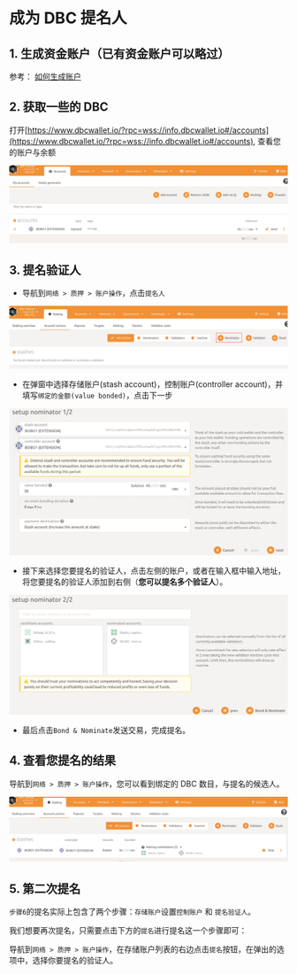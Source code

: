 # 成为 DBC 提名人

## 1. 生成资金账户（已有资金账户可以略过）

参考： [如何生成账户](generate-new-account.md)

## 2. 获取一些的 DBC

打开[https://www.dbcwallet.io/?rpc=wss://info.dbcwallet.io#/accounts](https://www.dbcwallet.io/?rpc=wss://info.dbcwallet.io#/accounts), 查看您的账户与余额

![](./assets/staking_dbc_and_voting.assets/image-20210122210826588.png)

## 3. 提名验证人

- 导航到`网络 > 质押 > 账户操作`，点击`提名人`

![](./assets/staking_dbc_and_voting.assets/image-20210122210945889.png)

- 在弹窗中选择存储账户(stash account)，控制账户(controller account)，并填写`绑定的金额(value bonded)`，点击下一步

![](./assets/staking_dbc_and_voting.assets/image-20210122211057762.png)

- 接下来选择您要提名的验证人，点击左侧的账户，或者在输入框中输入地址，将您要提名的验证人添加到右侧（**您可以提名多个验证人**）。

![](./assets/staking_dbc_and_voting.assets/image-20210122211203371.png)

- 最后点击`Bond & Nominate`发送交易，完成提名。

## 4. 查看您提名的结果

导航到`网络 > 质押 > 账户操作`，您可以看到绑定的 DBC 数目，与提名的候选人。

![](./assets/staking_dbc_and_voting.assets/image-20210122211537605.png)

## 5. 第二次提名

`步骤6`的提名实际上包含了两个步骤：`存储账户`设置`控制账户` 和 `提名验证人`。

我们想要再次提名，只需要点击下方的`提名`进行提名这一个步骤即可：

导航到`网络 > 质押 > 账户操作`，在存储账户列表的右边点击`提名`按钮，在弹出的选项中，选择你要提名的验证人。
